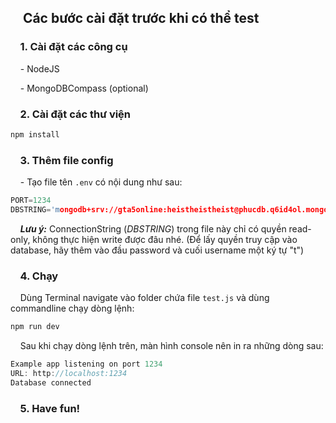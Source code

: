 ## &nbsp;&nbsp;&nbsp;&nbsp;Các bước cài đặt trước khi có thể test

### &nbsp;&nbsp;&nbsp;&nbsp;1. Cài đặt các công cụ

&nbsp;&nbsp;&nbsp;&nbsp;- NodeJS

&nbsp;&nbsp;&nbsp;&nbsp;- MongoDBCompass (optional)

### &nbsp;&nbsp;&nbsp;&nbsp;2. Cài đặt các thư viện

```c
npm install
```

### &nbsp;&nbsp;&nbsp;&nbsp;3. Thêm file config

&nbsp;&nbsp;&nbsp;&nbsp;- Tạo file tên `.env` có nội dung như sau:

```c
PORT=1234
DBSTRING='mongodb+srv://gta5online:heistheistheist@phucdb.q6id4ol.mongodb.net/DB'
```
&nbsp;&nbsp;&nbsp;&nbsp;***Lưu ý:*** ConnectionString (*DBSTRING*) trong file này chỉ có quyền read-only, không thực hiện write được đâu nhé.
(Để lấy quyền truy cập vào database, hãy thêm vào đầu password và cuối username một ký tự "t")


### &nbsp;&nbsp;&nbsp;&nbsp;4. Chạy

&nbsp;&nbsp;&nbsp;&nbsp;Dùng Terminal  navigate vào folder chứa file `test.js` và dùng commandline chạy dòng lệnh:
```c
npm run dev
```

&nbsp;&nbsp;&nbsp;&nbsp;Sau khi chạy dòng lệnh trên, màn hình console nên in ra những dòng sau:
```c
Example app listening on port 1234
URL: http://localhost:1234
Database connected
```

### &nbsp;&nbsp;&nbsp;&nbsp;5. Have fun!
